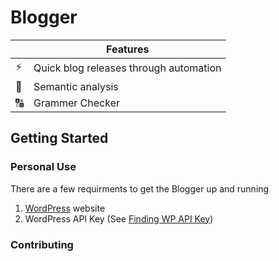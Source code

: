 # Blogger



|         | Features  |
----------|-----------------
⚡️| Quick blog releases through automation
🔬| Semantic analysis
🔠| Grammer Checker


## Getting Started 

### Personal Use

There are a few requirments to get the Blogger up and running

1. [WordPress](https://wordpress.com) website
2. WordPress API Key (See [Finding WP API Key](/Users/ehudadler/Desktop/Dev/Blogger/WORDPRESS-API-KEY.md))

### Contributing

